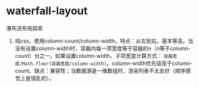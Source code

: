 # waterfall-layout
瀑布流布局探索

1. 纯css，使用column-count/column-width。特点：从左到右。基本等高。当没有设置column-width时，容器内每一项宽度等于容器的n（n等于column-count）分之一。如果设置column-width，子项宽度计算方式： `容器宽度/Math.floor(容器宽度/column-width)`。column-width优先级高于column-count。缺点：兼容性；当数据源是一维数组时，渲染列表不太友好（顺序感觉上是错乱的）。